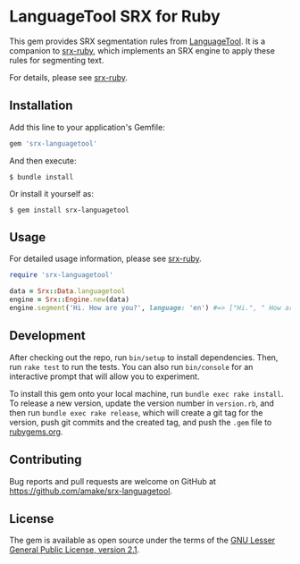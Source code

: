# LanguageTool SRX for Ruby

This gem provides SRX segmentation rules from
[LanguageTool](https://languagetool.org/). It is a companion to
[srx-ruby](https://github.com/amake/srx-ruby), which implements an SRX engine to
apply these rules for segmenting text.

For details, please see [srx-ruby](https://github.com/amake/srx-ruby).

## Installation

Add this line to your application's Gemfile:

```ruby
gem 'srx-languagetool'
```

And then execute:

    $ bundle install

Or install it yourself as:

    $ gem install srx-languagetool

## Usage

For detailed usage information, please see
[srx-ruby](https://github.com/amake/srx-ruby).

```ruby
require 'srx-languagetool'

data = Srx::Data.languagetool
engine = Srx::Engine.new(data)
engine.segment('Hi. How are you?', language: 'en') #=> ["Hi.", " How are you?"]
```

## Development

After checking out the repo, run `bin/setup` to install dependencies. Then, run
`rake test` to run the tests. You can also run `bin/console` for an interactive
prompt that will allow you to experiment.

To install this gem onto your local machine, run `bundle exec rake install`. To
release a new version, update the version number in `version.rb`, and then run
`bundle exec rake release`, which will create a git tag for the version, push
git commits and the created tag, and push the `.gem` file to
[rubygems.org](https://rubygems.org).

## Contributing

Bug reports and pull requests are welcome on GitHub at
https://github.com/amake/srx-languagetool.

## License

The gem is available as open source under the terms of the [GNU Lesser General
Public License, version 2.1](https://opensource.org/licenses/LGPL-2.1).
